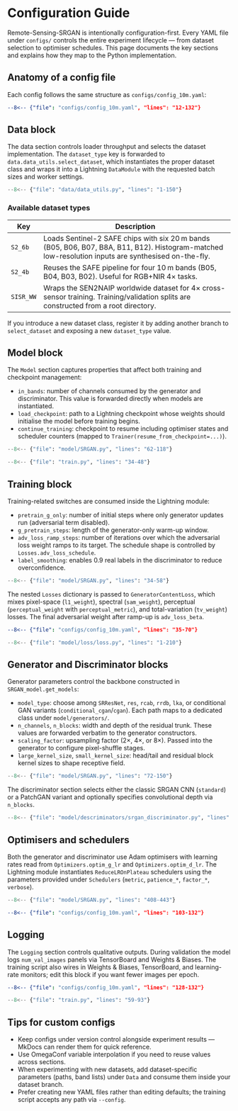 # Configuration Guide

Remote-Sensing-SRGAN is intentionally configuration-first. Every YAML file under `configs/` controls the entire experiment lifecycle — from dataset selection to optimiser schedules. This page documents the key sections and explains how they map to the Python implementation.

## Anatomy of a config file

Each config follows the same structure as `configs/config_10m.yaml`:

```yaml
--8<-- {"file": "configs/config_10m.yaml", "lines": "12-132"}
```

## Data block

The data section controls loader throughput and selects the dataset implementation. The `dataset_type` key is forwarded to `data.data_utils.select_dataset`, which instantiates the proper dataset class and wraps it into a Lightning `DataModule` with the requested batch sizes and worker settings.

```python
--8<-- {"file": "data/data_utils.py", "lines": "1-150"}
```

### Available dataset types

| Key | Description |
|-----|-------------|
| `S2_6b` | Loads Sentinel-2 SAFE chips with six 20 m bands (B05, B06, B07, B8A, B11, B12). Histogram-matched low-resolution inputs are synthesised on-the-fly. |
| `S2_4b` | Reuses the SAFE pipeline for four 10 m bands (B05, B04, B03, B02). Useful for RGB+NIR 4× tasks. |
| `SISR_WW` | Wraps the SEN2NAIP worldwide dataset for 4× cross-sensor training. Training/validation splits are constructed from a root directory. |

If you introduce a new dataset class, register it by adding another branch to `select_dataset` and exposing a new `dataset_type` value.

## Model block

The `Model` section captures properties that affect both training and checkpoint management:

* `in_bands`: number of channels consumed by the generator and discriminator. This value is forwarded directly when models are instantiated.
* `load_checkpoint`: path to a Lightning checkpoint whose weights should initialise the model before training begins.
* `continue_training`: checkpoint to resume including optimiser states and scheduler counters (mapped to `Trainer(resume_from_checkpoint=...)`).

```python
--8<-- {"file": "model/SRGAN.py", "lines": "62-118"}
```

```python
--8<-- {"file": "train.py", "lines": "34-48"}
```

## Training block

Training-related switches are consumed inside the Lightning module:

* `pretrain_g_only`: number of initial steps where only generator updates run (adversarial term disabled).
* `g_pretrain_steps`: length of the generator-only warm-up window.
* `adv_loss_ramp_steps`: number of iterations over which the adversarial loss weight ramps to its target. The schedule shape is controlled by `Losses.adv_loss_schedule`.
* `label_smoothing`: enables 0.9 real labels in the discriminator to reduce overconfidence.

```python
--8<-- {"file": "model/SRGAN.py", "lines": "34-58"}
```

The nested `Losses` dictionary is passed to `GeneratorContentLoss`, which mixes pixel-space (`l1_weight`), spectral (`sam_weight`), perceptual (`perceptual_weight` with `perceptual_metric`), and total-variation (`tv_weight`) losses. The final adversarial weight after ramp-up is `adv_loss_beta`.

```yaml
--8<-- {"file": "configs/config_10m.yaml", "lines": "35-70"}
```

```python
--8<-- {"file": "model/loss/loss.py", "lines": "1-210"}
```

## Generator and Discriminator blocks

Generator parameters control the backbone constructed in `SRGAN_model.get_models`:

* `model_type`: choose among `SRResNet`, `res`, `rcab`, `rrdb`, `lka`, or conditional GAN variants (`conditional_cgan`/`cgan`). Each path maps to a dedicated class under `model/generators/`.
* `n_channels`, `n_blocks`: width and depth of the residual trunk. These values are forwarded verbatim to the generator constructors.
* `scaling_factor`: upsampling factor (2×, 4×, or 8×). Passed into the generator to configure pixel-shuffle stages.
* `large_kernel_size`, `small_kernel_size`: head/tail and residual block kernel sizes to shape receptive field.

```python
--8<-- {"file": "model/SRGAN.py", "lines": "72-150"}
```

The discriminator section selects either the classic SRGAN CNN (`standard`) or a PatchGAN variant and optionally specifies convolutional depth via `n_blocks`.

```python
--8<-- {"file": "model/descriminators/srgan_discriminator.py", "lines": "1-71"}
```

## Optimisers and schedulers

Both the generator and discriminator use Adam optimisers with learning rates read from `Optimizers.optim_g_lr` and `Optimizers.optim_d_lr`. The Lightning module instantiates `ReduceLROnPlateau` schedulers using the parameters provided under `Schedulers` (`metric`, `patience_*`, `factor_*`, `verbose`).

```python
--8<-- {"file": "model/SRGAN.py", "lines": "408-443"}
```

```yaml
--8<-- {"file": "configs/config_10m.yaml", "lines": "103-132"}
```

## Logging

The `Logging` section controls qualitative outputs. During validation the model logs `num_val_images` panels via TensorBoard and Weights & Biases. The training script also wires in Weights & Biases, TensorBoard, and learning-rate monitors; edit this block if you want fewer images per epoch.

```yaml
--8<-- {"file": "configs/config_10m.yaml", "lines": "128-132"}
```

```python
--8<-- {"file": "train.py", "lines": "59-93"}
```

## Tips for custom configs

* Keep configs under version control alongside experiment results — MkDocs can render them for quick reference.
* Use OmegaConf variable interpolation if you need to reuse values across sections.
* When experimenting with new datasets, add dataset-specific parameters (paths, band lists) under `Data` and consume them inside your dataset branch.
* Prefer creating new YAML files rather than editing defaults; the training script accepts any path via `--config`.

